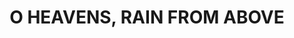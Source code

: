 ---
capo: 0
id: 0
lang: en-us
page: '51'
step: pre
subtitle: ''
tags: []
title: O HEAVENS, RAIN FROM ABOVE
---